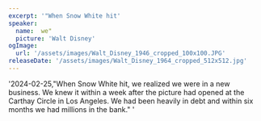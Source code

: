 ```yaml
---
excerpt: '"When Snow White hit'
speaker:
  name:  we"
  picture: 'Walt Disney'
ogImage:
  url: '/assets/images/Walt_Disney_1946_cropped_100x100.JPG'
releaseDate: '/assets/images/Walt_Disney_1964_cropped_512x512.jpg'
---
```


'2024-02-25,"When Snow White hit, we realized we were in a new business. We knew it within a week after the picture had opened at the Carthay Circle in Los Angeles. We had been heavily in debt and within six months we had millions in the bank."'
